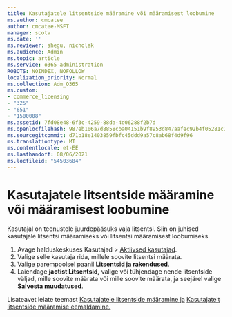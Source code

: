```yaml
---
title: Kasutajatele litsentside määramine või määramisest loobumine
ms.author: cmcatee
author: cmcatee-MSFT
manager: scotv
ms.date: ''
ms.reviewer: shegu, nicholak
ms.audience: Admin
ms.topic: article
ms.service: o365-administration
ROBOTS: NOINDEX, NOFOLLOW
localization_priority: Normal
ms.collection: Adm_O365
ms.custom:
- commerce_licensing
- "325"
- "651"
- "1500008"
ms.assetid: 7fd08e48-6f3c-4259-88da-4d06288f2b7d
ms.openlocfilehash: 987eb106a7d8858cba04151b9f8953d847aafec92b4f05281c2bbde4edaf91e6
ms.sourcegitcommit: d71b18e1403859fbfc45ddd9a57c8ab68f4d9f96
ms.translationtype: MT
ms.contentlocale: et-EE
ms.lasthandoff: 08/06/2021
ms.locfileid: "54503684"
---
```

# <a name="assign-or-unassign-licenses-to-users"></a>Kasutajatele litsentside määramine või määramisest loobumine

Kasutajal on teenustele juurdepääsuks vaja litsentsi. Siin on juhised kasutajale litsentsi määramiseks või litsentsi määramisest loobumiseks.
  
1. Avage halduskeskuses Kasutajad  \> [Aktiivsed kasutajad](https://go.microsoft.com/fwlink/p/?linkid=834822).
2. Valige selle kasutaja rida, millele soovite litsentsi määrata.
3. Valige parempoolsel paanil **Litsentsid ja rakendused**.
4. Laiendage **jaotist Litsentsid,** valige või tühjendage nende litsentside väljad, mille soovite määrata või mille soovite määrata, ja seejärel valige **Salvesta muudatused**.

Lisateavet leiate teemast [Kasutajatele litsentside määramine ja](/microsoft-365/admin/manage/assign-licenses-to-users) [Kasutajatelt litsentside määramise eemaldamine.](/microsoft-365/admin/manage/remove-licenses-from-users)